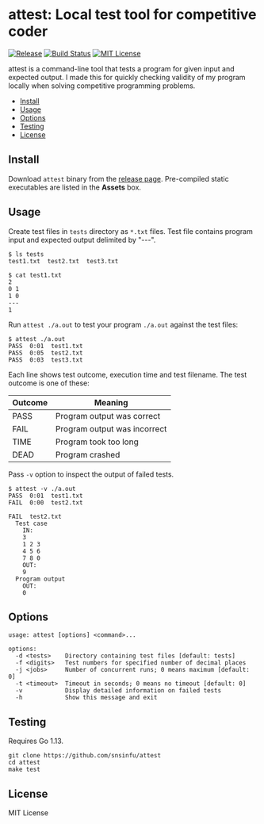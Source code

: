 # attest: Local test tool for competitive coder

[![Release][release-badge]][release-url]
[![Build Status][travis-badge]][travis-url]
[![MIT License][license-badge]][license-url]

attest is a command-line tool that tests a program for given input and expected
output. I made this for quickly checking validity of my program locally when
solving competitive programming problems.

[release-badge]: https://img.shields.io/github/release/snsinfu/attest.svg
[release-url]: https://github.com/snsinfu/attest/releases
[license-badge]: https://img.shields.io/badge/license-MIT-blue.svg
[license-url]: https://raw.githubusercontent.com/snsinfu/attest/master/LICENSE.txt
[travis-badge]: https://api.travis-ci.org/snsinfu/attest.svg?branch=master
[travis-url]: https://travis-ci.org/snsinfu/attest

- [Install](#install)
- [Usage](#usage)
- [Options](#options)
- [Testing](#testing)
- [License](#license)


## Install

Download `attest` binary from the [release page][release-url]. Pre-compiled
static executables are listed in the **Assets** box.


## Usage

Create test files in `tests` directory as `*.txt` files. Test file contains
program input and expected output delimited by "---".

```console
$ ls tests
test1.txt  test2.txt  test3.txt

$ cat test1.txt
2
0 1
1 0
---
1
```

Run `attest ./a.out` to test your program `./a.out` against the test files:

```console
$ attest ./a.out
PASS  0:01  test1.txt
PASS  0:05  test2.txt
PASS  0:03  test3.txt
```

Each line shows test outcome, execution time and test filename. The test
outcome is one of these:

| Outcome | Meaning                      |
|---------|------------------------------|
| PASS    | Program output was correct   |
| FAIL    | Program output was incorrect |
| TIME    | Program took too long        |
| DEAD    | Program crashed              |

Pass `-v` option to inspect the output of failed tests.

```console
$ attest -v ./a.out
PASS  0:01  test1.txt
FAIL  0:00  test2.txt

FAIL  test2.txt
  Test case
    IN:
    3
    1 2 3
    4 5 6
    7 8 0
    OUT:
    9
  Program output
    OUT:
    0
```


## Options

```
usage: attest [options] <command>...

options:
  -d <tests>    Directory containing test files [default: tests]
  -f <digits>   Test numbers for specified number of decimal places
  -j <jobs>     Number of concurrent runs; 0 means maximum [default: 0]
  -t <timeout>  Timeout in seconds; 0 means no timeout [default: 0]
  -v            Display detailed information on failed tests
  -h            Show this message and exit
```


## Testing

Requires Go 1.13.

```
git clone https://github.com/snsinfu/attest
cd attest
make test
```


## License

MIT License
